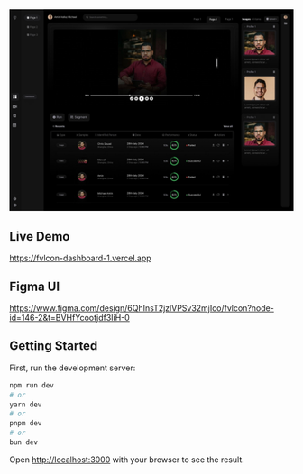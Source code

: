 <img src="./src/assets/dev/fvlcon-dashboard.jpg"/>

## Live Demo
https://fvlcon-dashboard-1.vercel.app

## Figma UI
https://www.figma.com/design/6QhInsT2jzlVPSv32mjIco/fvlcon?node-id=146-2&t=BVHfYcootjdf3IiH-0

## Getting Started

First, run the development server:

```bash
npm run dev
# or
yarn dev
# or
pnpm dev
# or
bun dev
```

Open [http://localhost:3000](http://localhost:3000) with your browser to see the result.
